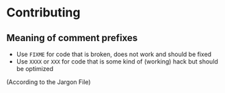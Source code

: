# Contributing

## Meaning of comment prefixes

- Use `FIXME` for code that is broken, does not work and should be fixed
- Use `XXXX` or `XXX` for code that is some kind of (working) hack but should be optimized

(According to the Jargon File)
